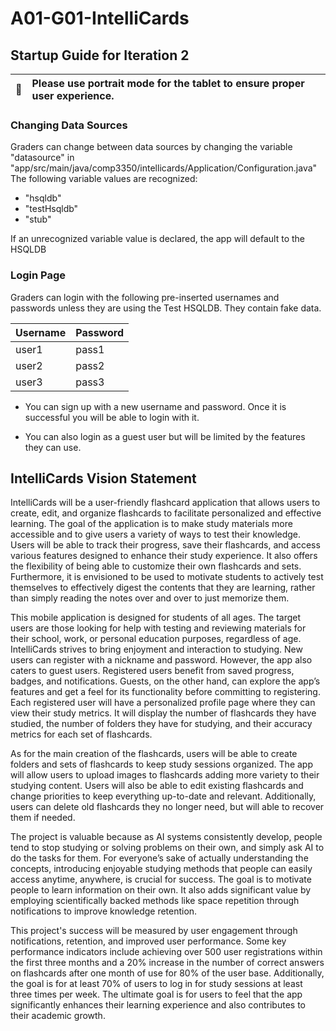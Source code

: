 # A01-G01-IntelliCards

## Startup Guide for Iteration 2

| :memo:        | Please use portrait mode for the tablet to ensure proper user experience.       |
|---------------|:------------------------|

### Changing Data Sources

Graders can change between data sources by changing the variable "datasource" in "app/src/main/java/comp3350/intellicards/Application/Configuration.java"
The following variable values are recognized:
- "hsqldb"
- "testHsqldb"
- "stub"

If an unrecognized variable value is declared, the app will default to the HSQLDB

### Login Page

Graders can login with the following pre-inserted usernames and passwords unless they are using the Test HSQLDB. They contain fake data.

| Username | Password |
|----------|----------|
| user1    | pass1    |
| user2    | pass2    |
| user3    | pass3    |

- You can sign up with a new username and password. Once it is successful you will be able to login with it.

- You can also login as a guest user but will be limited by the features they can use.

## IntelliCards Vision Statement

IntelliCards will be a user-friendly flashcard application that allows users to create, edit, and organize flashcards to facilitate personalized and effective learning. The goal of the application is to make study materials more accessible and to give users a variety of ways to test their knowledge. Users will be able to track their progress, save their flashcards, and access various features designed to enhance their study experience. It also offers the flexibility of being able to customize their own flashcards and sets. Furthermore, it is envisioned to be used to motivate students to actively test themselves to effectively digest the contents that they are learning, rather than simply reading the notes over and over to just memorize them.

This mobile application is designed for students of all ages. The target users are those looking for help with testing and reviewing materials for their school, work, or personal education purposes, regardless of age. IntelliCards strives to bring enjoyment and interaction to studying. New users can register with a nickname and password. However, the app also caters to guest users. Registered users benefit from saved progress, badges, and notifications. Guests, on the other hand, can explore the app’s features and get a feel for its functionality before committing to registering. Each registered user will have a personalized profile page where they can view their study metrics. It will display the number of flashcards they have studied, the number of folders they have for studying, and their accuracy metrics for each set of flashcards.

As for the main creation of the flashcards, users will be able to create folders and sets of flashcards to keep study sessions organized. The app will allow users to upload images to flashcards adding more variety to their studying content. Users will also be able to edit existing flashcards and change priorities to keep everything up-to-date and relevant. Additionally, users can delete old flashcards they no longer need, but will able to recover them if needed.

The project is valuable because as AI systems consistently develop, people tend to stop studying or solving problems on their own, and simply ask AI to do the tasks for them. For everyone’s sake of actually understanding the concepts, introducing enjoyable studying methods that people can easily access anytime, anywhere, is crucial for success. The goal is to motivate people to learn information on their own. It also adds significant value by employing scientifically backed methods like space repetition through notifications to improve knowledge retention. 

This project's success will be measured by user engagement through notifications, retention, and improved user performance. Some key performance indicators include achieving over 500 user registrations within the first three months and a 20% increase in the number of correct answers on flashcards after one month of use for 80% of the user base. Additionally, the goal is for at least 70% of users to log in for study sessions at least three times per week. The ultimate goal is for users to feel that the app significantly enhances their learning experience and also contributes to their academic growth.